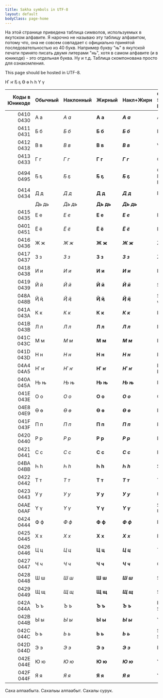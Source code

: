 ```yaml
---
title: Sakha symbols in UTF-8
layout: default
bodyClass: page-home
---
```


На этой странице приведена таблица символов, используемых в якутском алфавите. Я нарочно не называю эту таблицу алфавитом, потому что, она не совсем совпадает с официально принятой последовательностью из 40 букв. Например букву "њ" в якутской печати принято писать двумя литерами "нь", хотя в самом алфавите (и в юникоде) - это отдельная буква. Ну и т.д. Таблица скомпонована просто для ознакомления.

This page should be hosted in UTF-8.

Ҥ ҥ Ҕ ҕ Ө ө Һ һ Ү ү

|Коды в Юникоде |Обычный |Наклонный |Жирный |Накл+Жирн |CYRILLIC SMALL LETTER ...|
|---:|----|---|----|----|:----|
|0410 0430 |А а |_А а_ |**А а** |**_А а_** |A|
|0411 0431 |Б б |_Б б_ |**Б б** |**_Б б_** |BE|
|0412 0432 |В в |_В в_ |**В в** |**_В в_** |VE|
|0413 0433 |Г г |_Г г_ |**Г г** |**_Г г_** |GHE|
|0494 0495 |Ҕ ҕ |_Ҕ ҕ_ |**Ҕ ҕ** |**_Ҕ ҕ_** |GHE WITH MIDDLE HOOK|
|0414 0434 |Д д |_Д д_ |**Д д** |**_Д д_** |DE|
|      |Дь дь |_Дь дь_ |**Дь дь** |**_Дь дь_** ||
|0415 0435 |Е е |_Е е_ |**Е е** |**_Е е_** |IE|
|0401 0451 |Ё ё |_Ё ё_ |**Ё ё** |**_Ё ё_** |IO|
|0416 0436 |Ж ж |_Ж ж_ |**Ж ж** |**_Ж ж_** |ZHE|
|0417 0437 |З з |_З з_ |**З з** |**_З з_** |ZE|
|0418 0438 |И и |_И и_ |**И и** |**_И и_** |I|
|0419 0439 |Й й |_Й й_ |**Й й** |**_Й й_** |SHORT I|
|048A 048B |Ҋ ҋ |_Ҋ ҋ_ |**Ҋ ҋ** |**_Ҋ ҋ_** |Short I with Tail|
|041A 043A |К к |_К к_ |**К к** |**_К к_** |KA|
|041B 043B |Л л |_Л л_ |**Л л** |**_Л л_** |EL|
|041C 043C |М м |_М м_ |**М м** |**_М м_** |EM|
|041D 043D |Н н |_Н н_ |**Н н** |**_Н н_** |EN|
|04A4 04A5 |Ҥ ҥ |_Ҥ ҥ_ |**Ҥ ҥ** |**_Ҥ ҥ_** |LIGATURE EN GHE|
|040A 045A |Њ њ |_Њ њ_ |**Њ њ** |**_Њ њ_** |NJE|
|041E 043E |О о |_О о_ |**О о** |**_О о_** |O|
|04E8 04E9 |Ө ө |_Ө ө_ |**Ө ө** |**_Ө ө_** |BARRED O|
|041F 043F |П п |_П п_ |**П п** |**_П п_** |PE|
|0420 0440 |Р р |_Р р_ |**Р р** |**_Р р_** |ER|
|0421 0441 |С с |_С с_ |**С с** |**_С с_** |ES|
|04BA 04BB |Һ һ |_Һ һ_ |**Һ һ** |**_Һ һ_** |SHHA|
|0422 0442 |Т т |_Т т_ |**Т т** |**_Т т_** |TE|
|0423 0443 |У у |_У у_ |**У у** |**_У у_** |U|
|04AE 04AF |Ү ү |_Ү ү_ |**Ү ү** |**_Ү ү_** |STRAIGHT U|
|0424 0444 |Ф ф |_Ф ф_ |**Ф ф** |**_Ф ф_** |EF|
|0425 0445 |Х х |_Х х_ |**Х х** |**_Х х_** |HA|
|0426 0446 |Ц ц |_Ц ц_ |**Ц ц** |**_Ц ц_** |TSE|
|0427 0447 |Ч ч |_Ч ч_ |**Ч ч** |**_Ч ч_** |CHE|
|0428 0448 |Ш ш |_Ш ш_ |**Ш ш** |**_Ш ш_** |SHA|
|0429 0449 |Щ щ |_Щ щ_ |**Щ щ** |**_Щ щ_** |SHCHA|
|042A 044A |Ъ ъ |_Ъ ъ_ |**Ъ ъ** |**_Ъ ъ_** |HARD SIGN|
|042B 044B |Ы ы |_Ы ы_ |**Ы ы** |**_Ы ы_** |YERU|
|042C 044C |Ь ь |_Ь ь_ |**Ь ь** |**_Ь ь_** |SOFT SIGN|
|042D 044D |Э э |_Э э_ |**Э э** |**_Э э_** |E|
|042E 044E |Ю ю |_Ю ю_ |**Ю ю** |**_Ю ю_** |YU|
|042F 044F |Я я |_Я я_ |**Я я** |**_Я я_** |YA|

Саха алпаабыта. Сахалыы алпаабыт. Сахалы сурук.